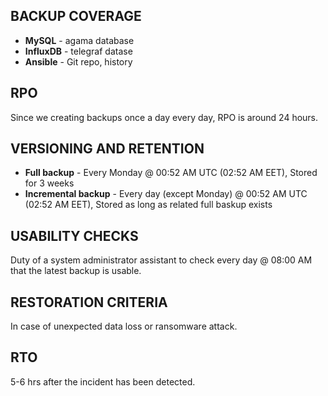 ## BACKUP COVERAGE

- **MySQL** - agama database
- **InfluxDB** - telegraf datase
- **Ansible** - Git repo, history

## RPO

Since we creating backups once a day every day, RPO is around 24 hours.

## VERSIONING AND RETENTION

- **Full backup** - Every Monday @ 00:52 AM UTC (02:52 AM EET), Stored for 3 weeks
- **Incremental backup** - Every day (except Monday) @ 00:52 AM UTC (02:52 AM EET), Stored as long as related full baskup exists

## USABILITY CHECKS

Duty of a system administrator assistant to check every day @ 08:00 AM that the latest backup is usable.

## RESTORATION CRITERIA

In case of unexpected data loss or ransomware attack.

## RTO

5-6 hrs after the incident has been detected.
